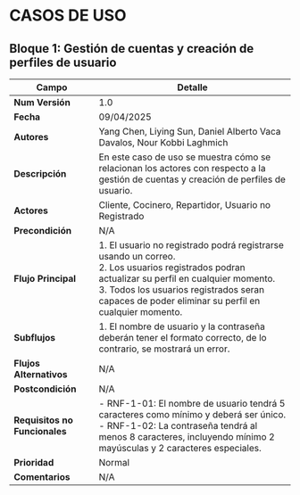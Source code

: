 # CASOS DE USO

## Bloque 1: Gestión de cuentas y creación de perfiles de usuario

| Campo                     | Detalle                                                                 |
|---------------------------|-------------------------------------------------------------------------|
| **Num Versión**           | 1.0                                                                     |
| **Fecha**                 | 09/04/2025                                                              |
| **Autores**               | Yang Chen, Liying Sun, Daniel Alberto Vaca Davalos, Nour Kobbi Laghmich |
| **Descripción**           | En este caso de uso se muestra cómo se relacionan los actores con respecto a la gestión de cuentas y creación de perfiles de usuario. |
| **Actores**               | Cliente, Cocinero, Repartidor, Usuario no Registrado                    |
| **Precondición**          | N/A                                                                     |
| **Flujo Principal**       | 1. El usuario no registrado podrá registrarse usando un correo.  <br> 2. Los usuarios registrados podran actualizar su perfil en cualquier momento. <br> 3. Todos los usuarios registrados seran capaces de poder eliminar su perfil en cualquier momento.
| **Subflujos**             | 1. El nombre de usuario y la contraseña deberán tener el formato correcto, de lo contrario, se mostrará un error. |
| **Flujos Alternativos**   | N/A                                                                     |
| **Postcondición**         | N/A                                                                     |
| **Requisitos no Funcionales** | - RNF-1-01: El nombre de usuario tendrá 5 caracteres como mínimo y deberá ser único. <br> - RNF-1-02: La contraseña tendrá al menos 8 caracteres, incluyendo mínimo 2 mayúsculas y 2 caracteres especiales. |
| **Prioridad**             | Normal                                                                  |
| **Comentarios**           | N/A                                                                     |
